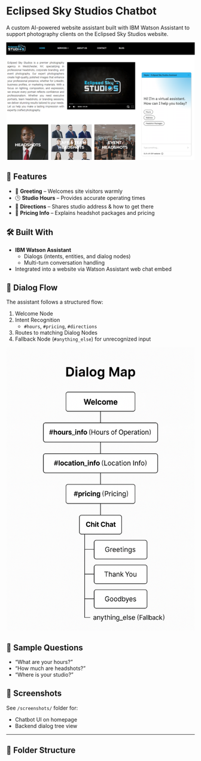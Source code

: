 # Eclipsed Sky Studios Chatbot

A custom AI-powered website assistant built with IBM Watson Assistant to support photography clients on the Eclipsed Sky Studios website.

![Bot Screenshot](screenshots/chatbot-ui.png)

## 🧠 Features

- 💬 **Greeting** – Welcomes site visitors warmly
- 🕒 **Studio Hours** – Provides accurate operating times
- 📍 **Directions** – Shares studio address & how to get there
- 💸 **Pricing Info** – Explains headshot packages and pricing

## 🛠️ Built With

- **IBM Watson Assistant**
  - Dialogs (intents, entities, and dialog nodes)
  - Multi-turn conversation handling
- Integrated into a website via Watson Assistant web chat embed

## 🧭 Dialog Flow

The assistant follows a structured flow:
1. Welcome Node
2. Intent Recognition
   - `#hours`, `#pricing`, `#directions`
3. Routes to matching Dialog Nodes
4. Fallback Node (`#anything_else`) for unrecognized input

![Dialog Flow](flowcharts/dialog-map.png)

## 🧪 Sample Questions

- “What are your hours?”
- “How much are headshots?”
- “Where is your studio?”

## 📎 Screenshots

See `/screenshots/` folder for:
- Chatbot UI on homepage
- Backend dialog tree view

---

## 📂 Folder Structure


